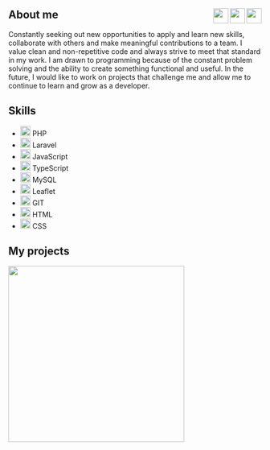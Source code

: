 ## About me <a href="https://www.linkedin.com/in/niks-kuprevics/"><img height="30" src="https://github.com/wappalyzer/wappalyzer/blob/master/src/drivers/webextension/images/icons/Linkedin.svg" align="right"></a> <a href="mailto:n.kuprevics@gmail.com"><img height="30" src="https://brandeps.com/logo-download/G/Gmail-logo-vector-01.svg" align="right"></a> <a href="https://github.com/nkuprevics"><img height="30" src="https://github.com/xtoolkit/Micon/blob/master/icons/webbrand/github-square.svg" align="right">  </a>

Constantly seeking out new opportunities to apply and learn new skills, collaborate with others
and make meaningful contributions to a team. I value clean and non-repetitive code and always strive to meet that standard in my
work. I am drawn to programming because of the constant problem solving and the ability to create something functional and useful. In the future, I would like to work on projects that challenge me and allow me to continue to learn and grow as a developer.

## Skills
<ul>
  <li>
    <img src="https://skillicons.dev/icons?i=php" width="20" height="20" alt="PHP">
    <span>PHP</span>
  </li>
  <li>
    <img src="https://skillicons.dev/icons?i=laravel" width="20" height="20" alt="Laravel">
    <span>Laravel</span>
  </li>
      <li>
    <img src="https://skillicons.dev/icons?i=js" width="20" height="20" alt="PHP">
    <span>JavaScript</span>
  </li>
    <li>
    <img src="https://skillicons.dev/icons?i=ts" width="20" height="20" alt="PHP">
    <span>TypeScript</span>
  </li>
  <li>
    <img src="https://skillicons.dev/icons?i=mysql" width="20" height="20" alt="MySQL">
    <span>MySQL</span>
  </li>
    <li>
    <img src="https://github.com/bestofjs/bestofjs-webui/blob/master/public/logos/leaflet.dark.svg" width="20" height="20" alt="Leaflet">
    <span>Leaflet</span>
  </li>
    <li>
    <img src="https://skillicons.dev/icons?i=git" width="20" height="20" alt="GIT">
    <span>GIT</span>
  </li>
    <li>
    <img src="https://skillicons.dev/icons?i=html" width="20" height="20" alt="HTML">
    <span>HTML</span>
  </li>  
  <li>
    <img src="https://skillicons.dev/icons?i=css" width="20" height="20" alt="CSS">
    <span>CSS</span>
  </li>  
</ul>

## My projects

[<img width="350px" src="https://github.com/nkuprevics/Screenshots/blob/main/PHP-Crypto-Trading-Platform.jpg">](https://github.com/nkuprevics/PHP-Crypto-Trading-Platform)
 
